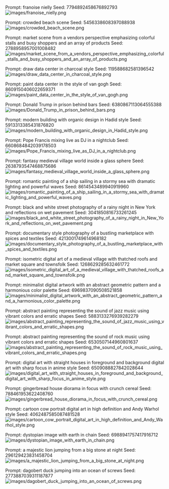 Prompt:	franoise nielly
Seed:	7794892458676892793
![images/franoise_nielly.png](images/franoise_nielly.png)

Prompt:	crowded beach scene
Seed:	5456338608397088938
![images/crowded_beach_scene.png](images/crowded_beach_scene.png)

Prompt:	market scene from a vendors perspective emphasizing colorful stalls and busy shoppers and an array of products
Seed:	2788958957001008482
![images/market_scene_from_a_vendors_perspective_emphasizing_colorful_stalls_and_busy_shoppers_and_an_array_of_products.png](images/market_scene_from_a_vendors_perspective_emphasizing_colorful_stalls_and_busy_shoppers_and_an_array_of_products.png)

Prompt:	draw data center in charcoal style
Seed:	119588682581396542
![images/draw_data_center_in_charcoal_style.png](images/draw_data_center_in_charcoal_style.png)

Prompt:	paint data center in the style of van gogh
Seed:	8609150406022659371
![images/paint_data_center_in_the_style_of_van_gogh.png](images/paint_data_center_in_the_style_of_van_gogh.png)

Prompt:	Donald Trump in prison behind bars
Seed:	6380867113064555388
![images/Donald_Trump_in_prison_behind_bars.png](images/Donald_Trump_in_prison_behind_bars.png)

Prompt:	modern building with organic design in Hadid style
Seed:	5913313385431876820
![images/modern_building_with_organic_design_in_Hadid_style.png](images/modern_building_with_organic_design_in_Hadid_style.png)

Prompt:	Pope Francis mixing live as DJ in a nightclub
Seed:	6608684842039178503
![images/Pope_Francis_mixing_live_as_DJ_in_a_nightclub.png](images/Pope_Francis_mixing_live_as_DJ_in_a_nightclub.png)

Prompt:	fantasy medieval village world inside a glass sphere
Seed:	2638793547468875686
![images/fantasy_medieval_village_world_inside_a_glass_sphere.png](images/fantasy_medieval_village_world_inside_a_glass_sphere.png)

Prompt:	romantic painting of a ship sailing in a stormy sea with dramatic lighting and powerful waves
Seed:	8614543489940919960
![images/romantic_painting_of_a_ship_sailing_in_a_stormy_sea_with_dramatic_lighting_and_powerful_waves.png](images/romantic_painting_of_a_ship_sailing_in_a_stormy_sea_with_dramatic_lighting_and_powerful_waves.png)

Prompt:	black and white street photography of a rainy night in New York and reflections on wet pavement
Seed:	3041850816733261245
![images/black_and_white_street_photography_of_a_rainy_night_in_New_York_and_reflections_on_wet_pavement.png](images/black_and_white_street_photography_of_a_rainy_night_in_New_York_and_reflections_on_wet_pavement.png)

Prompt:	documentary style photography of a bustling marketplace with spices and textiles
Seed:	4213001749614968182
![images/documentary_style_photography_of_a_bustling_marketplace_with_spices_and_textiles.png](images/documentary_style_photography_of_a_bustling_marketplace_with_spices_and_textiles.png)

Prompt:	isometric digital art of a medieval village with thatched roofs and market square and townsfolk
Seed:	1268629285632461772
![images/isometric_digital_art_of_a_medieval_village_with_thatched_roofs_and_market_square_and_townsfolk.png](images/isometric_digital_art_of_a_medieval_village_with_thatched_roofs_and_market_square_and_townsfolk.png)

Prompt:	minimalist digital artwork with an abstract geometric pattern and a harmonious color palette
Seed:	6969837090508521858
![images/minimalist_digital_artwork_with_an_abstract_geometric_pattern_and_a_harmonious_color_palette.png](images/minimalist_digital_artwork_with_an_abstract_geometric_pattern_and_a_harmonious_color_palette.png)

Prompt:	abstract painting representing the sound of jazz music using vibrant colors and erratic shapes
Seed:	5883133276939282279
![images/abstract_painting_representing_the_sound_of_jazz_music_using_vibrant_colors_and_erratic_shapes.png](images/abstract_painting_representing_the_sound_of_jazz_music_using_vibrant_colors_and_erratic_shapes.png)

Prompt:	abstract painting representing the sound of rock music using vibrant colors and erratic shapes
Seed:	6530507144960801637
![images/abstract_painting_representing_the_sound_of_rock_music_using_vibrant_colors_and_erratic_shapes.png](images/abstract_painting_representing_the_sound_of_rock_music_using_vibrant_colors_and_erratic_shapes.png)

Prompt:	digital art with straight houses in foreground and background digital art with sharp focus in anime style
Seed:	6509088827842028644
![images/digital_art_with_straight_houses_in_foreground_and_background_digital_art_with_sharp_focus_in_anime_style.png](images/digital_art_with_straight_houses_in_foreground_and_background_digital_art_with_sharp_focus_in_anime_style.png)

Prompt:	gingerbread house diorama in focus with crunch cereal
Seed:	788461953622408760
![images/gingerbread_house_diorama_in_focus_with_crunch_cereal.png](images/gingerbread_house_diorama_in_focus_with_crunch_cereal.png)

Prompt:	cartoon cow portrait digital art in high definition and Andy Warhol style
Seed:	4062487585087481528
![images/cartoon_cow_portrait_digital_art_in_high_definition_and_Andy_Warhol_style.png](images/cartoon_cow_portrait_digital_art_in_high_definition_and_Andy_Warhol_style.png)

Prompt:	dystopian image with earth in chain
Seed:	6988941757417916712
![images/dystopian_image_with_earth_in_chain.png](images/dystopian_image_with_earth_in_chain.png)

Prompt:	a majestic lion jumping from a big stone at night
Seed:	296129423831458704
![images/a_majestic_lion_jumping_from_a_big_stone_at_night.png](images/a_majestic_lion_jumping_from_a_big_stone_at_night.png)

Prompt:	dagobert duck jumping into an ocean of screws
Seed:	2773887039311187877
![images/dagobert_duck_jumping_into_an_ocean_of_screws.png](images/dagobert_duck_jumping_into_an_ocean_of_screws.png)

